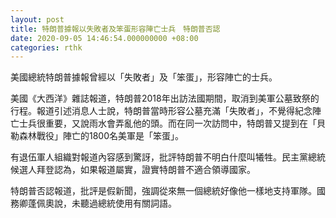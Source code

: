 ```yaml
---
layout: post
title: 特朗普據報以失敗者及笨蛋形容陣亡士兵　特朗普否認
date: 2020-09-05 14:46:54.000000000 +08:00
categories: rthk
---
```


美國總統特朗普據報曾經以「失敗者」及「笨蛋」，形容陣亡的士兵。

美國《大西洋》雜誌報道，特朗普2018年出訪法國期間，取消到美軍公墓致祭的行程。報道引述消息人士說，特朗普當時形容公墓充滿「失敗者」，不覺得紀念陣亡士兵很重要，又說雨水會弄亂他的頭。而在同一次訪問中，特朗普又提到在「貝勒森林戰役」陣亡的1800名美軍是「笨蛋」。

有退伍軍人組織對報道內容感到驚訝，批評特朗普不明白什麼叫犧牲。民主黨總統候選人拜登認為，如果報道屬實，證實特朗普不適合領導國家。

特朗普否認報道，批評是假新聞，強調從來無一個總統好像他一樣地支持軍隊。國務卿蓬佩奧說，未聽過總統使用有關詞語。
